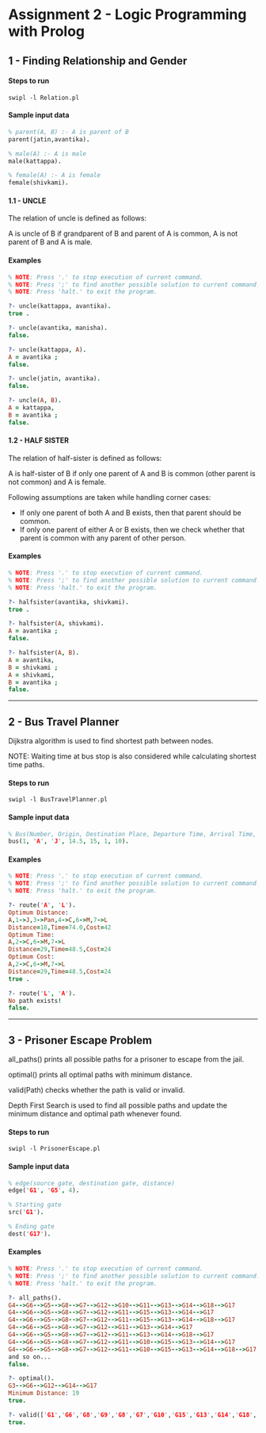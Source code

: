 # Assignment 2 - Logic Programming with Prolog


## 1 - Finding Relationship and Gender

#### Steps to run
```shell
swipl -l Relation.pl
```

#### Sample input data
```prolog
% parent(A, B) :- A is parent of B
parent(jatin,avantika).

% male(A) :- A is male
male(kattappa).

% female(A) :- A is female
female(shivkami).
```

#### 1.1 - UNCLE

The relation of uncle is defined as follows:

A is uncle of B if grandparent of B and parent of A is common, A is not parent of B and A is male.

#### Examples
```prolog
% NOTE: Press '.' to stop execution of current command.
% NOTE: Press ';' to find another possible solution to current command.
% NOTE: Press 'halt.' to exit the program.

?- uncle(kattappa, avantika).
true .

?- uncle(avantika, manisha).
false.

?- uncle(kattappa, A).
A = avantika ;
false.

?- uncle(jatin, avantika).
false.

?- uncle(A, B).
A = kattappa,
B = avantika ;
false.
```


#### 1.2 - HALF SISTER

The relation of half-sister is defined as follows:

A is half-sister of B if only one parent of A and B is common (other parent is not common) and A is female.

Following assumptions are taken while handling corner cases:

* If only one parent of both A and B exists, then that parent should be common.
* If only one parent of either A or B exists, then we check whether that parent is common with any parent of other person.

#### Examples
```prolog
% NOTE: Press '.' to stop execution of current command.
% NOTE: Press ';' to find another possible solution to current command.
% NOTE: Press 'halt.' to exit the program.

?- halfsister(avantika, shivkami).
true .

?- halfsister(A, shivkami).
A = avantika ;
false.

?- halfsister(A, B).
A = avantika,
B = shivkami ;
A = shivkami,
B = avantika ;
false.
```

---

## 2 - Bus Travel Planner

Dijkstra algorithm is used to find shortest path between nodes.

NOTE: Waiting time at bus stop is also considered while calculating shortest time paths.

#### Steps to run
```shell
swipl -l BusTravelPlanner.pl
```

#### Sample input data
```prolog
% Bus(Number, Origin, Destination Place, Departure Time, Arrival Time, Distance, Cost)
bus(1, 'A', 'J', 14.5, 15, 1, 10).
```


#### Examples
```prolog
% NOTE: Press '.' to stop execution of current command.
% NOTE: Press ';' to find another possible solution to current command.
% NOTE: Press 'halt.' to exit the program.

?- route('A', 'L').
Optimum Distance:
A,1->J,3->Pan,4->C,6->M,7->L
Distance=18,Time=74.0,Cost=42
Optimum Time:
A,2->C,6->M,7->L
Distance=29,Time=48.5,Cost=24
Optimum Cost:
A,2->C,6->M,7->L
Distance=29,Time=48.5,Cost=24
true .

?- route('L', 'A').
No path exists!
false.
```

---

## 3 - Prisoner Escape Problem

all_paths() prints all possible paths for a prisoner to escape from the jail.

optimal() prints all optimal paths with minimum distance.

valid(Path) checks whether the path is valid or invalid.

Depth First Search is used to find all possible paths and update the minimum distance and optimal path whenever found.

#### Steps to run
```shell
swipl -l PrisonerEscape.pl
```

#### Sample input data
```prolog
% edge(source gate, destination gate, distance)
edge('G1', 'G5', 4).

% Starting gate
src('G1').

% Ending gate
dest('G17').
```

#### Examples
```prolog
% NOTE: Press '.' to stop execution of current command.
% NOTE: Press ';' to find another possible solution to current command.
% NOTE: Press 'halt.' to exit the program.

?- all_paths().
G4-->G6-->G5-->G8-->G7-->G12-->G10-->G11-->G13-->G14-->G18-->G17
G4-->G6-->G5-->G8-->G7-->G12-->G11-->G15-->G13-->G14-->G17
G4-->G6-->G5-->G8-->G7-->G12-->G11-->G15-->G13-->G14-->G18-->G17
G4-->G6-->G5-->G8-->G7-->G12-->G11-->G13-->G14-->G17
G4-->G6-->G5-->G8-->G7-->G12-->G11-->G13-->G14-->G18-->G17
G4-->G6-->G5-->G8-->G7-->G12-->G11-->G10-->G15-->G13-->G14-->G17
G4-->G6-->G5-->G8-->G7-->G12-->G11-->G10-->G15-->G13-->G14-->G18-->G17
and so on...
false.

?- optimal().
G3-->G6-->G12-->G14-->G17
Minimum Distance: 19
true.

?- valid(['G1','G6','G8','G9','G8','G7','G10','G15','G13','G14','G18','G17']).
true.
```